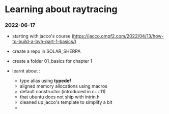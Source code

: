 # Learning about raytracing

### 2022-06-17

- starting with jacco's course (https://jacco.ompf2.com/2022/04/13/how-to-build-a-bvh-part-1-basics/)

- create a repo in SOLAR_SHERPA

- create a folder 01_basics for chapter 1

- learnt about :
  - type alias using **typedef**
  - aligned memory allocations using macros
  - default constructor (introduced in c++11)
  - that ubuntu does not ship with intrin.h
  - cleaned up jacco's template to simplify a bit
  -
